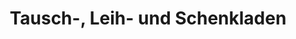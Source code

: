 ---
title: "Tausch-, Leih- und Schenkladen"
url: /eberswalde/tausch-leih-und-schenkladen/
shop: Allgemein
---